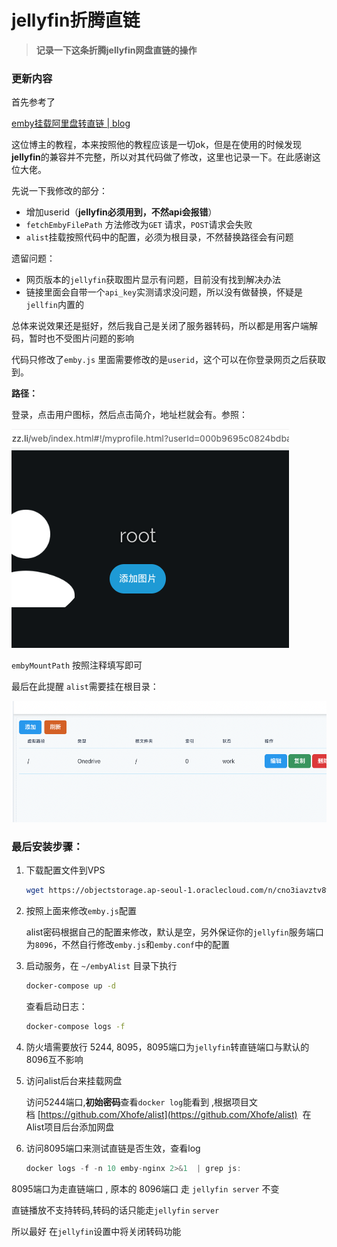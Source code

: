 # jellyfin折腾直链

> **记录一下这条折腾jellyfin网盘直链的操作**

### 更新内容

首先参考了 

[emby挂载阿里盘转直链 | blog](https://blog.738888.xyz/2021/09/06/emby%E6%8C%82%E8%BD%BD%E9%98%BF%E9%87%8C%E7%9B%98%E8%BD%AC%E7%9B%B4%E9%93%BE/)

这位博主的教程，本来按照他的教程应该是一切ok，但是在使用的时候发现**jellyfin**的兼容并不完整，所以对其代码做了修改，这里也记录一下。在此感谢这位大佬。

先说一下我修改的部分：

- 增加userid（**jellyfin必须用到，不然api会报错**）
- `fetchEmbyFilePath` 方法修改为`GET` 请求，`POST`请求会失败
- `alist`挂载按照代码中的配置，必须为根目录，不然替换路径会有问题

遗留问题：

- 网页版本的`jellyfin`获取图片显示有问题，目前没有找到解决办法
- 链接里面会自带一个`api_key`实测请求没问题，所以没有做替换，怀疑是`jellfin`内置的

总体来说效果还是挺好，然后我自己是关闭了服务器转码，所以都是用客户端解码，暂时也不受图片问题的影响

代码只修改了`emby.js` 里面需要修改的是`userid`，这个可以在你登录网页之后获取到。

**路径：**

登录，点击用户图标，然后点击简介，地址栏就会有。参照：

![userid](https://github.com/kikohz/jellyfin-link/raw/main/Screen%20Shot1.png)

`embyMountPath` 按照注释填写即可

最后在此提醒 `alist`需要挂在根目录：

![alist](https://github.com/kikohz/jellyfin-link/raw/main/Screen%20Shot2.png)

### 最后安装步骤：

1. 下载配置文件到VPS

   ```bash
   wget https://objectstorage.ap-seoul-1.oraclecloud.com/n/cno3iavztv8w/b/mybox/o/embyAlist.tar && mkdir -p ~/embyAlist && tar -xvf ./embyAlist.tar -C ~/embyAlist && cd ~/embyAlist
   ```

2. 按照上面来修改`emby.js`配置

   alist密码根据自己的配置来修改，默认是空，另外保证你的`jellyfin`服务端口为`8096`，不然自行修改`emby.js`和`emby.conf`中的配置

3. 启动服务，在 `~/embyAlist` 目录下执行

   ```bash
   docker-compose up -d
   ```

   查看启动日志：

   ```bash
   docker-compose logs -f
   ```

4. 防火墙需要放行 5244, 8095，8095端口为`jellyfin`转直链端口与默认的8096互不影响

5. 访问alist后台来挂载网盘

   访问5244端口,**初始密码**查看`docker log`能看到 ,根据项目文档 [https://github.com/Xhofe/alist](https://github.com/Xhofe/alist)
    在Alist项目后台添加网盘

6. 访问8095端口来测试直链是否生效，查看log

   ```jsx
   docker logs -f -n 10 emby-nginx 2>&1  | grep js:
   ```

8095端口为走直链端口 , 原本的 8096端口 走 `jellyfin server` 不变

直链播放不支持转码,转码的话只能走`jellyfin` `server`

所以最好 在`jellyfin`设置中将关闭转码功能
